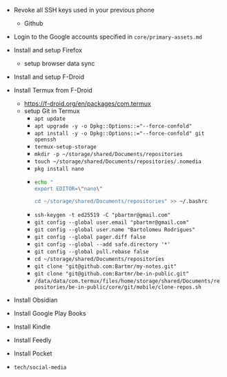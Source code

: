 - Revoke all SSH keys used in your previous phone
  - Github

- Login to the Google accounts specified in `core/primary-assets.md`
- Install and setup Firefox
  - setup browser data sync
- Install and setup F-Droid
- Install Termux from F-Droid
  - https://f-droid.org/en/packages/com.termux
  - setup Git in Termux
    - `apt update`
    - `apt upgrade -y -o Dpkg::Options::="--force-confold"`
    - `apt install -y -o Dpkg::Options::="--force-confold" git openssh`
    - `termux-setup-storage`
    - `mkdir -p ~/storage/shared/Documents/repositories`
    - `touch ~/storage/shared/Documents/repositories/.nomedia`
    - `pkg install nano`
    - 
      ```bash
      echo "
      export EDITOR=\"nano\"

      cd ~/storage/shared/Documents/repositories" >> ~/.bashrc
      ```
    - `ssh-keygen -t ed25519 -C "pbartmr@gmail.com"`
    - `git config --global user.email "pbartmr@gmail.com"`
    - `git config --global user.name "Bartolomeu Rodrigues"`
    - `git config --global pager.diff false`
    - `git config --global --add safe.directory '*'`
    - `git config --global pull.rebase false`
    - `cd ~/storage/shared/Documents/repositories`
    - `git clone "git@github.com:Bartmr/my-notes.git"`
    - `git clone "git@github.com:Bartmr/be-in-public.git"`
    - `/data/data/com.termux/files/home/storage/shared/Documents/repositories/be-in-public/core/git/mobile/clone-repos.sh`
- Install Obsidian
- Install Google Play Books
- Install Kindle
- Install Feedly
- Install Pocket
- `tech/social-media`
